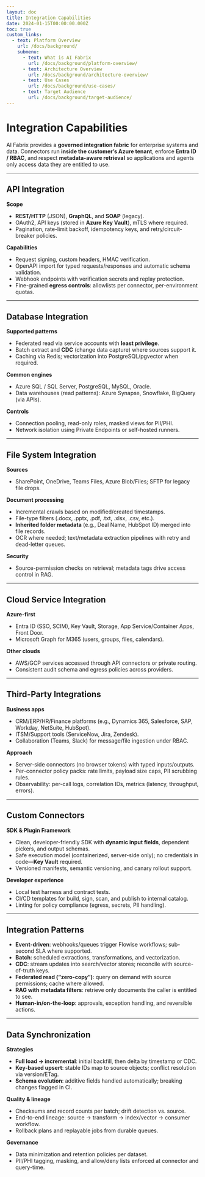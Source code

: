 ```yaml
---
layout: doc
title: Integration Capabilities
date: 2024-01-15T00:00:00.000Z
toc: true
custom_links:
  - text: Platform Overview
    url: /docs/background/
    submenu:
      - text: What is AI Fabrix
        url: /docs/background/platform-overview/
      - text: Architecture Overview
        url: /docs/background/architecture-overview/
      - text: Use Cases
        url: /docs/background/use-cases/
      - text: Target Audience
        url: /docs/background/target-audience/
---
```


# Integration Capabilities

AI Fabrix provides a **governed integration fabric** for enterprise systems and data. Connectors run **inside the customer’s Azure tenant**, enforce **Entra ID / RBAC**, and respect **metadata-aware retrieval** so applications and agents only access data they are entitled to use.

---

## API Integration

**Scope**

* **REST/HTTP** (JSON), **GraphQL**, and **SOAP** (legacy).
* OAuth2, API keys (stored in **Azure Key Vault**), mTLS where required.
* Pagination, rate-limit backoff, idempotency keys, and retry/circuit-breaker policies.

**Capabilities**

* Request signing, custom headers, HMAC verification.
* OpenAPI import for typed requests/responses and automatic schema validation.
* Webhook endpoints with verification secrets and replay protection.
* Fine-grained **egress controls**: allowlists per connector, per-environment quotas.

---

## Database Integration

**Supported patterns**

* Federated read via service accounts with **least privilege**.
* Batch extract and **CDC** (change data capture) where sources support it.
* Caching via Redis; vectorization into PostgreSQL/pgvector when required.

**Common engines**

* Azure SQL / SQL Server, PostgreSQL, MySQL, Oracle.
* Data warehouses (read patterns): Azure Synapse, Snowflake, BigQuery (via APIs).

**Controls**

* Connection pooling, read-only roles, masked views for PII/PHI.
* Network isolation using Private Endpoints or self-hosted runners.

---

## File System Integration

**Sources**

* SharePoint, OneDrive, Teams Files, Azure Blob/Files; SFTP for legacy file drops.

**Document processing**

* Incremental crawls based on modified/created timestamps.
* File-type filters (.docx, .pptx, .pdf, .txt, .xlsx, .csv, etc.).
* **Inherited folder metadata** (e.g., Deal Name, HubSpot ID) merged into file records.
* OCR where needed; text/metadata extraction pipelines with retry and dead-letter queues.

**Security**

* Source-permission checks on retrieval; metadata tags drive access control in RAG.

---

## Cloud Service Integration

**Azure-first**

* Entra ID (SSO, SCIM), Key Vault, Storage, App Service/Container Apps, Front Door.
* Microsoft Graph for M365 (users, groups, files, calendars).

**Other clouds**

* AWS/GCP services accessed through API connectors or private routing.
* Consistent audit schema and egress policies across providers.

---

## Third-Party Integrations

**Business apps**

* CRM/ERP/HR/Finance platforms (e.g., Dynamics 365, Salesforce, SAP, Workday, NetSuite, HubSpot).
* ITSM/Support tools (ServiceNow, Jira, Zendesk).
* Collaboration (Teams, Slack) for message/file ingestion under RBAC.

**Approach**

* Server-side connectors (no browser tokens) with typed inputs/outputs.
* Per-connector policy packs: rate limits, payload size caps, PII scrubbing rules.
* Observability: per-call logs, correlation IDs, metrics (latency, throughput, errors).

---

## Custom Connectors

**SDK & Plugin Framework**

* Clean, developer-friendly SDK with **dynamic input fields**, dependent pickers, and output schemas.
* Safe execution model (containerized, server-side only); no credentials in code—**Key Vault** required.
* Versioned manifests, semantic versioning, and canary rollout support.

**Developer experience**

* Local test harness and contract tests.
* CI/CD templates for build, sign, scan, and publish to internal catalog.
* Linting for policy compliance (egress, secrets, PII handling).

---

## Integration Patterns

* **Event-driven**: webhooks/queues trigger Flowise workflows; sub-second SLA where supported.
* **Batch**: scheduled extractions, transformations, and vectorization.
* **CDC**: stream updates into search/vector stores; reconcile with source-of-truth keys.
* **Federated read (“zero-copy”)**: query on demand with source permissions; cache where allowed.
* **RAG with metadata filters**: retrieve only documents the caller is entitled to see.
* **Human-in/on-the-loop**: approvals, exception handling, and reversible actions.

---

## Data Synchronization

**Strategies**

* **Full load → incremental**: initial backfill, then delta by timestamp or CDC.
* **Key-based upsert**: stable IDs map to source objects; conflict resolution via version/ETag.
* **Schema evolution**: additive fields handled automatically; breaking changes flagged in CI.

**Quality & lineage**

* Checksums and record counts per batch; drift detection vs. source.
* End-to-end lineage: source → transform → index/vector → consumer workflow.
* Rollback plans and replayable jobs from durable queues.

**Governance**

* Data minimization and retention policies per dataset.
* PII/PHI tagging, masking, and allow/deny lists enforced at connector and query-time.
